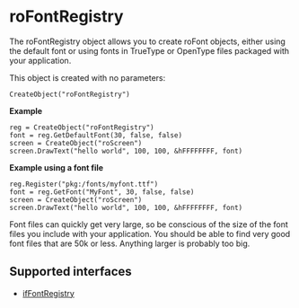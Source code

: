 roFontRegistry
==============

The roFontRegistry object allows you to create roFont objects, either using the default font or using fonts in TrueType or OpenType files packaged with your application.

This object is created with no parameters:

`CreateObject("roFontRegistry")`

**Example**

    reg = CreateObject("roFontRegistry")
    font = reg.GetDefaultFont(30, false, false)
    screen = CreateObject("roScreen")
    screen.DrawText("hello world", 100, 100, &hFFFFFFFF, font)
    

**Example using a font file**

    reg.Register("pkg:/fonts/myfont.ttf")
    font = reg.GetFont("MyFont", 30, false, false)
    screen = CreateObject("roScreen")
    screen.DrawText("hello world", 100, 100, &hFFFFFFFF, font)
    

Font files can quickly get very large, so be conscious of the size of the font files you include with your application. You should be able to find very good font files that are 50k or less. Anything larger is probably too big.

Supported interfaces
--------------------

*   [ifFontRegistry](/docs/references/brightscript/interfaces/iffontregistry.md "ifFontRegistry")